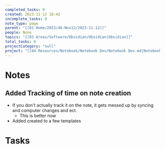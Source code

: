 ```yaml
---
completed_tasks: 0
created: 2023-11-12 18:42
incomplete_tasks: 0
note_type: page
parent: "[[01 Home/2023/46-Nov12/2023-11-12]]"
people: None
topics: "[[03 Areas/Software/Obsidian/Obsidian|Obsidian]]"
total_tasks: 0
projectCategory: "null"
project: "[[04 Resources/Notebook/Notebook Dev/Notebook Dev.md|Notebook Dev]]"
---
```

# Notes
## Added Tracking of time on note creation
- If you don't actually track it on the note, it gets messed up by syncing and computer changes and ect. 
	- This is better now
- Added created to a few templates

# Tasks

